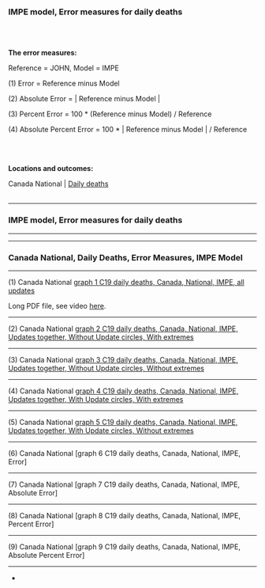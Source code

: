 ### IMPE model, Error measures for daily deaths 

<br/><br/>

**The error measures:**

Reference = JOHN, Model = IMPE

(1) Error = Reference minus Model 

(2) Absolute Error = | Reference minus Model |

(3) Percent Error = 100 * (Reference minus Model) / Reference

(4) Absolute Percent Error = 100 * | Reference minus Model | / Reference

<br/><br/>

**Locations and outcomes:**

Canada National | [Daily deaths](https://github.com/pourmalek/CovidLongitudinal/tree/main/Canada/output/IMPE#canada-national) 
<br/><br/>


****

### IMPE model, Error measures for daily deaths


****
****

### Canada National, Daily Deaths, Error Measures, IMPE Model

****

(1) Canada National [graph 1 C19 daily deaths, Canada, National, IMPE, all updates](https://github.com/pourmalek/CovidLongitudinal/blob/main/Canada/output/IMPE/graphs/graph%201%20National%20C-19%20daily%20reported%20deaths%2C%20Canada%2C%20IMPE%2C%20reference%20scenario%2C%20update%2000000000.pdf)

Long PDF file, see video [here]().

****

(2) Canada National [graph 2 C19 daily deaths, Canada, National, IMPE, Updates together, Without Update circles, With extremes](https://github.com/pourmalek/CovidLongitudinal/blob/main/Canada/output/IMPE/graphs/graph%202%20National%20C-19%20daily%20reported%20deaths%2C%20Canada%2C%20IMPE%2C%20reference%20scenario%2C%20all%20updates.pdf)


****

(3) Canada National [graph 3 C19 daily deaths, Canada, National, IMPE, Updates together, Without Update circles, Without extremes]()

****

(4) Canada National [graph 4 C19 daily deaths, Canada, National, IMPE, Updates together, With Update circles, With extremes]()

****

(5) Canada National [graph 5 C19 daily deaths, Canada, National, IMPE, Updates together, With Update circles, Without extremes]()

****

(6) Canada National [graph 6 C19 daily deaths, Canada, National, IMPE, Error]


**** 

(7) Canada National [graph 7 C19 daily deaths, Canada, National, IMPE, Absolute Error]


****

(8) Canada National [graph 8 C19 daily deaths, Canada, National, IMPE, Percent Error]


****

(9) Canada National [graph 9 C19 daily deaths, Canada, National, IMPE, Absolute Percent Error]


****

*






